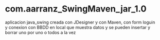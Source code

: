 # com.aarranz_SwingMaven_jar_1.0
aplicacion java_swing creada con JDesigner y con Maven, con form loguin y conexion con BBDD en local que muestra datos
y se pueden insertar y borrar uno por uno o todos a la vez 
